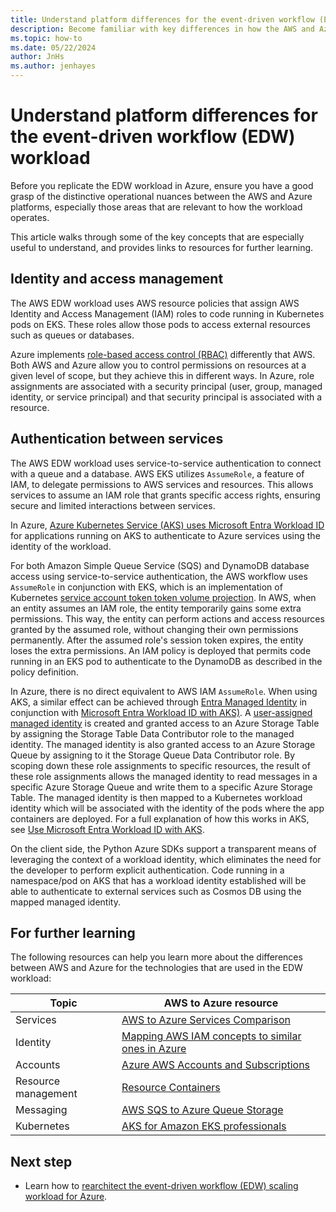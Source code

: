 ```yaml
---
title: Understand platform differences for the event-driven workflow (EDW) workload
description: Become familiar with key differences in how the AWS and Azure platforms operate that are relevant to the EDW scaling workload.
ms.topic: how-to
ms.date: 05/22/2024
author: JnHs
ms.author: jenhayes
---
```


# Understand platform differences for the event-driven workflow (EDW) workload

Before you replicate the EDW workload in Azure, ensure you have a good grasp of the distinctive operational nuances between the AWS and Azure platforms, especially those areas that are relevant to how the workload operates.

This article walks through some of the key concepts that are especially useful to understand, and provides links to resources for further learning.

## Identity and access management

The AWS EDW workload uses AWS resource policies that assign AWS Identity and Access Management (IAM) roles to code running in Kubernetes pods on EKS. These roles allow those pods to access external resources such as queues or databases.

Azure implements [role-based access control (RBAC)](/azure/role-based-access-control/overview) differently that AWS. Both AWS and Azure allow you to control permissions on resources at a given level of scope, but they achieve this in different ways. In Azure, role assignments are associated with a security principal (user, group, managed identity, or service principal) and that security principal is associated with a resource.

## Authentication between services

The AWS EDW workload uses service-to-service authentication to connect with a queue and a database. AWS EKS utilizes `AssumeRole`, a feature of IAM, to delegate permissions to AWS services and resources. This allows services to assume an IAM role that grants specific access rights, ensuring secure and limited interactions between services.

In Azure, [Azure Kubernetes Service (AKS) uses Microsoft Entra Workload ID](/azure/architecture/aws-professional/eks-to-aks/workload-identity#microsoft-entra-workload-id-for-kubernetes) for applications running on AKS to authenticate to Azure services using the identity of the workload.

For both Amazon Simple Queue Service (SQS) and DynamoDB database access using service-to-service authentication, the AWS workflow uses `AssumeRole` in conjunction with EKS, which is an implementation of Kubernetes [service account token token volume projection](https://kubernetes.io/docs/tasks/configure-pod-container/configure-service-account/#serviceaccount-token-volume-projection). In AWS, when an entity assumes an IAM role, the entity temporarily gains some extra permissions. This way, the entity can perform actions and access resources granted by the assumed role, without changing their own permissions permanently. After the assumed role's session token expires, the entity loses the extra permissions. An IAM policy is deployed that permits code running in an EKS pod to authenticate to the DynamoDB as described in the policy definition.

In Azure, there is no direct equivalent to AWS IAM `AssumeRole`. When using AKS, a similar effect can be achieved through [Entra Managed Identity](/entra/identity/managed-identities-azure-resources/overview) in conjunction with [Microsoft Entra Workload ID with AKS)](/azure/aks/workload-identity-overview). A [user-assigned managed identity](/azure/templates/microsoft.managedidentity/userassignedidentities?pivots=deployment-language-bicep) is created and granted access to an Azure Storage Table by assigning the Storage Table Data Contributor role to the managed identity. The managed identity is also granted access to an Azure Storage Queue by assigning to it the Storage Queue Data Contributor role. By scoping down these role assignments to specific resources, the result of these role assignments allows the managed identity to read messages in a specific Azure Storage Queue and write them to a specific Azure Storage Table. The managed identity is then mapped to a Kubernetes workload identity which will be associated with the identity of the pods where the app containers are deployed. For a full explanation of how this works in AKS, see [Use Microsoft Entra Workload ID with AKS](/azure/aks/workload-identity-overview?tabs=dotnet#how-it-works).

On the client side, the Python Azure SDKs support a transparent means of leveraging the context of a workload identity, which eliminates the need for the developer to perform explicit authentication. Code running in a namespace/pod on AKS that has a workload identity established will be able to authenticate to external services such as Cosmos DB using the mapped managed identity.

## For further learning

The following resources can help you learn more about the differences between AWS and Azure for the technologies that are used in the EDW workload:

| **Topic**  | **AWS to Azure resource**                         |
|------------|---------------------------------------------------|
| Services | [AWS to Azure Services Comparison](/azure/architecture/aws-professional/services)   |
| Identity   | [Mapping AWS IAM concepts to similar ones in Azure](https://techcommunity.microsoft.com/t5/fasttrack-for-azure/mapping-aws-iam-concepts-to-similar-ones-in-azure/ba-p/3612216) |
| Accounts | [Azure AWS Accounts and Subscriptions](/azure/architecture/aws-professional/accounts)   |
| Resource management | [Resource Containers](/azure/architecture/aws-professional/resources)   |
| Messaging | [AWS SQS to Azure Queue Storage](/azure/architecture/aws-professional/messaging#simple-queue-service)   |
| Kubernetes | [AKS for Amazon EKS professionals](/azure/architecture/aws-professional/eks-to-aks/)    |

## Next step

- Learn how to [rearchitect the event-driven workflow (EDW) scaling workload for Azure](eks-edw-rearchitect.md).
